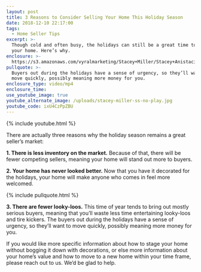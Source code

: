```yaml
---
layout: post
title: 3 Reasons to Consider Selling Your Home This Holiday Season
date: 2018-12-10 22:17:00
tags:
  - Home Seller Tips
excerpt: >-
  Though cold and often busy, the holidays can still be a great time to sell
  your home. Here’s why.
enclosure: >-
  https://s3.amazonaws.com/vyralmarketing/Stacey+Miller/Stacey+Anistacia+Miller-+3+Reasons+to+Consider+Selling+Your+Home+This+Holiday+Season.mp4
pullquote: >-
  Buyers out during the holidays have a sense of urgency, so they’ll want to
  move quickly, possibly meaning more money for you.
enclosure_type: video/mp4
enclosure_time:
use_youtube_image: true
youtube_alternate_image: /uploads/stacey-miller-ss-no-play.jpg
youtube_code: ixU4CzPpZBU
---
```


{% include youtube.html %}

There are actually three reasons why the holiday season remains a great seller’s market:

**1. There is less inventory on the market.** Because of that, there will be fewer competing sellers, meaning your home will stand out more to buyers.

**2. Your home has never looked better.** Now that you have it decorated for the holidays, your home will make anyone who comes in feel more welcomed.

{% include pullquote.html %}

**3. There are fewer looky-loos.** This time of year tends to bring out mostly serious buyers, meaning that you’ll waste less time entertaining looky-loos and tire kickers. The buyers out during the holidays have a sense of urgency, so they’ll want to move quickly, possibly meaning more money for you.

If you would like more specific information about how to stage your home without bogging it down with decorations, or else more information about your home’s value and how to move to a new home within your time frame, please reach out to us. We’d be glad to help.